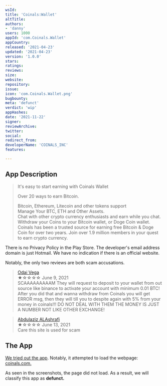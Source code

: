 ```yaml
---
wsId: 
title: 'Coinals:Wallet'
altTitle: 
authors:
- 'danny'
users: 1000
appId: 'com.Coinals.Wallet'
appCountry: 
released: '2021-04-23'
updated: '2021-04-23'
version: '1.0.0'
stars: 
ratings: 
reviews: 
size: 
website: 
repository: 
issue: 
icon: 'com.Coinals.Wallet.png'
bugbounty: 
meta: 'defunct'
verdict: 'wip'
appHashes: 
date: '2021-11-22'
signer: 
reviewArchive: 
twitter: 
social: 
redirect_from: 
developerName: 'COINALS_INC'
features: 

---
```


## App Description

> It's easy to start earning with Coinals Wallet
>
> Over 20 ways to earn Bitcoin.
>
> Bitcoin, Ethereum, Litecoin and other tokens support<br>
Manage Your BTC, ETH and Other Assets.<br>
Chat with other crypto currency enthusiasts and earn while you chat.<br>
Withdraw your Coins to your Bitcoin wallet, or Doge Coin wallet.<br>
Coinals has been a trusted source for earning free Bitcoin & Doge Coin for over two years. Join over 1.9 million members in your quest to earn crypto currency.

There is no Privacy Policy in the Play Store. The developer's email address domain is just Hotmail. We have no indication if there is an official website.

Notably, the only two reviews are both scam accusations.

> [Odai Vega](https://play.google.com/store/apps/details?id=com.Coinals.Wallet&reviewId=gp%3AAOqpTOEawMPNY4UqUVO9njyAA0sJ3JhSBRTbi5pkZG50TMywMPSkeobTOdI0BIYC8LXJEFwgAuRlWi_1UJ3E)<br>
  ★☆☆☆☆ June 9, 2021 <br>
       SCAAAAAAAAAM They will request to deposit to your wallet from out source like binance to activate your account with minimum 0.01 BTC! After you did that and wanna withdraw from Coinals you will get ERROR msg, then they will till you to despite again with 5% from your money in coinals!!! DO NOT DEAL WITH THEM THE MONEY IS JUST A NUMBER NOT LIKE OTHER EXCHANGE!

> [Abdulaziz ALAshrafi](https://play.google.com/store/apps/details?id=com.Coinals.Wallet&reviewId=gp%3AAOqpTOEw3Aatkt0jjsDE5jIeRKAJAj4LU0K4_PyTGQE-vo_GPakrvOUVUHhdLEEoyv7XjCdiIOZVh1bwGpu1)<br>
  ★☆☆☆☆ June 13, 2021 <br>
       Care this site is used for scam

## The App

[We tried out the app](https://twitter.com/BitcoinWalletz/status/1461168102629003267). Notably, it attempted to load the webpage: [coinals.com.](https://coinals.com/)

As seen in the screenshots, the page did not load. As a result, we will classify this app as **defunct.**
